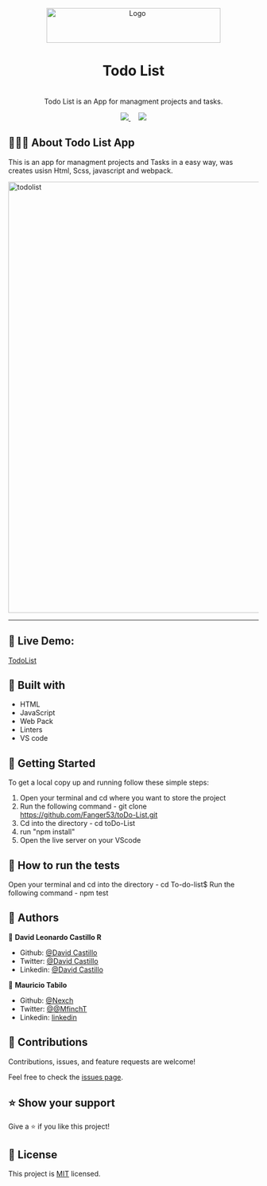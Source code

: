 <p align="center">
  <a href="https://github.com/Fanger53/toDo-List">
    <img src="https://res.cloudinary.com/growsurf-prod/image/upload/v1582211139/production/gnysw2objzekbagrqiax.png" alt="Logo" width="350" height="70">
  </a>
</p>

<h1 align="center">Todo List </h1>

<p align="center">
  
  <br>
   Todo List is an App for managment projects and tasks.
</p>

<p align="center">
  <a href="https://github.com/Fanger53/toDo-List/issues">
    <img src="https://img.shields.io/badge/REPORT%20A%20BUG-purple?style=for-the-badge">
  </a>
   ‎ ‎ ‎ ‎
  <a href="https://github.com/Fanger53/toDo-List">
    <img src="https://img.shields.io/badge/Request%20a%20feature-purple?style=for-the-badge">
  </a>
</p>



## 👩🏼‍💻 About Todo List App

This is an app for managment projects and Tasks in a easy way, was creates usisn Html, Scss, javascript and webpack.


<img width="866" alt="todolist" src="https://user-images.githubusercontent.com/31552010/117403443-cadde300-aecd-11eb-913b-76b62b15b4cc.png">



<hr>


## 🔴 Live Demo:

[TodoList](https://raw.githack.com/Fanger53/toDo-List/development/dist/index.html)

## 🔧 Built with

- HTML
- JavaScript
- Web Pack 
- Linters
- VS code




## 🤖 Getting Started

To get a local copy up and running follow these simple steps:

1. Open your terminal and cd where you want to store the project
2. Run the following command - git clone https://github.com/Fanger53/toDo-List.git
3. Cd into the directory - cd toDo-List
4. run "npm install"
5. Open the live server on your VScode

## :mechanical_arm: How to run the tests
Open your terminal and cd into the directory - cd To-do-list$
Run the following command - npm test


## 👥 Authors

👤 **David Leonardo Castillo R**

- Github: [@David Castillo](https://github.com/Fanger53)
- Twitter: [@David Castillo](https://twitter.com/DavidLe97005129)
- Linkedin: [@David Castillo](https://www.linkedin.com/in/david-castillo-61ba10b8/)

👤 **Mauricio Tabilo**

- Github: [@Nexch](https://github.com/Nexch)
- Twitter: [@@MfinchT](https://twitter.com/MfinchT)
- Linkedin: [linkedin](https://www.linkedin.com/in/Nexch)


## 🤝 Contributions

Contributions, issues, and feature requests are welcome!

Feel free to check the [issues page](https://github.com/Fanger53/restaurant-webpack/issues).


## ⭐ Show your support

Give a ⭐️ if you like this project!


## 📝 License

This project is [MIT](https://opensource.org/licenses/MIT) licensed.

